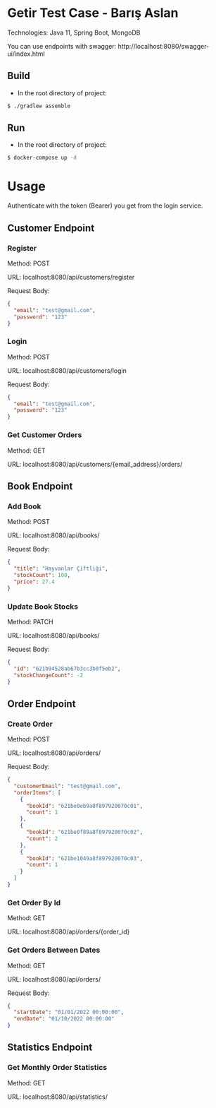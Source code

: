 # Getir Test Case - Barış Aslan

Technologies: Java 11, Spring Boot, MongoDB

You can use endpoints with swagger: http://localhost:8080/swagger-ui/index.html

## Build

* In the root directory of project:

```bash
$ ./gradlew assemble
```

## Run

* In the root directory of project:

```bash
$ docker-compose up -d
```

# Usage

Authenticate with the token (Bearer) you get from the login service.

## Customer Endpoint

### Register

Method: POST

URL: localhost:8080/api/customers/register

Request Body:
```json
{
  "email": "test@gmail.com",
  "password": "123"
}
```

### Login

Method: POST

URL: localhost:8080/api/customers/login

Request Body:
```json
{
  "email": "test@gmail.com",
  "password": "123"
}
```

### Get Customer Orders

Method: GET

URL: localhost:8080/api/customers/{email_address}/orders/


## Book Endpoint

### Add Book

Method: POST

URL: localhost:8080/api/books/

Request Body:
```json
{
  "title": "Hayvanlar Çiftliği",
  "stockCount": 100,
  "price": 27.4
}
```

### Update Book Stocks

Method: PATCH

URL: localhost:8080/api/books/

Request Body:
```json
{
  "id": "621b94528ab67b3cc3b0f5eb2",
  "stockChangeCount": -2
}
```

## Order Endpoint

### Create Order

Method: POST

URL: localhost:8080/api/orders/

Request Body:
```json
{
  "customerEmail": "test@gmail.com",
  "orderItems": [
    {
      "bookId": "621be0eb9a8f897920070c01",
      "count": 1
    },
    {
      "bookId": "621be0f89a8f897920070c02",
      "count": 2
    },
    {
      "bookId": "621be1049a8f897920070c03",
      "count": 1
    }
  ]
}
```

### Get Order By Id

Method: GET

URL: localhost:8080/api/orders/{order_id}

### Get Orders Between Dates

Method: GET

URL: localhost:8080/api/orders/

Request Body:
```json
{
  "startDate": "01/01/2022 00:00:00",
  "endDate": "01/10/2022 00:00:00"
}
```

## Statistics Endpoint

### Get Monthly Order Statistics

Method: GET

URL: localhost:8080/api/statistics/
